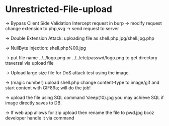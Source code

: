 # Unrestricted-File-upload

-> Bypass Client Side Validation
Intercept request in burp -> modify request change extension to php,svg -> send request to server

-> Double Extension Attack: uploading file as shell.php.jpg/shell.jpg.php

-> NullByte Injection: shell.php%00.jpg

-> put file name ../../logo.png or ../../etc/passwd/logo.png to get directory traversal via upload file

-> Upload large size file for DoS attack test using the image.

-> (magic number) upload shell.php change content-type to image/gif and start content with GIF89a; will do the job!

-> upload the file using SQL command ‘sleep(10).jpg you may achieve SQL if image directly saves to DB.

-> If web app allows for zip upload then rename the file to pwd.jpg bcoz developer handle it via command
